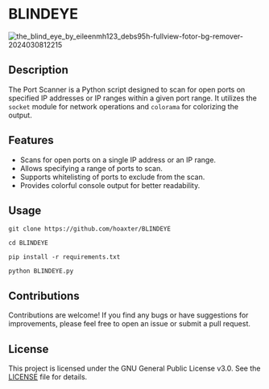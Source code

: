# BLINDEYE

![the_blind_eye_by_eileenmh123_debs95h-fullview-fotor-bg-remover-2024030812215](https://github.com/hoaxter/BLINDEYE/assets/141468297/3a4b691e-53b1-41f5-9ae2-63ba0aca7cdc)


## Description
The Port Scanner is a Python script designed to scan for open ports on specified IP addresses or IP ranges within a given port range. It utilizes the `socket` module for network operations and `colorama` for colorizing the output.

## Features
- Scans for open ports on a single IP address or an IP range.
- Allows specifying a range of ports to scan.
- Supports whitelisting of ports to exclude from the scan.
- Provides colorful console output for better readability.

## Usage
```
git clone https://github.com/hoaxter/BLINDEYE
```
```
cd BLINDEYE
```
```
pip install -r requirements.txt
```
```
python BLINDEYE.py 
```

## Contributions
Contributions are welcome! If you find any bugs or have suggestions for improvements, please feel free to open an issue or submit a pull request.

## License
This project is licensed under the GNU General Public License v3.0. See the [LICENSE](LICENSE) file for details.

